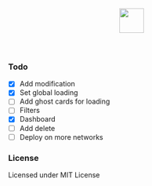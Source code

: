 <h1 align="center" class="display: flex; items-align: center;">
	<img src="./logo.svg" height="50" />
</h1>

<br/>

### Todo

- [x] Add modification
- [x] Set global loading
- [ ] Add ghost cards for loading
- [ ] Filters
- [x] Dashboard
- [ ] Add delete
- [ ] Deploy on more networks

### License

Licensed under MIT License
